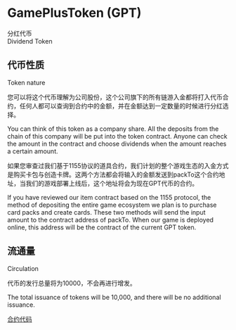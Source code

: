 # GamePlusToken (GPT)
分红代币  
Dividend Token

## 代币性质
Token nature

您可以将这个代币理解为公司股份，这个公司旗下的所有链游入金都将打入代币合约，任何人都可以查询到合约中的金额，并在金额达到一定数量的时候进行分红选择。 
  
You can think of this token as a company share. All the deposits from the chain of this company will be put into the token contract. Anyone can check the amount in the contract and choose dividends when the amount reaches a certain amount. 

如果您审查过我们基于1155协议的道具合约，我们计划的整个游戏生态的入金方式是购买卡包与创造卡牌。这两个方法都会将输入的金额发送到packTo这个合约地址，当我们的游戏部署上线后，这个地址将会为现在GPT代币的合约。  

If you have reviewed our item contract based on the 1155 protocol, the method of depositing the entire game ecosystem we plan is to purchase card packs and create cards. These two methods will send the input amount to the contract address of packTo. When our game is deployed online, this address will be the contract of the current GPT token.  

## 流通量
Circulation  

代币的发行总量将为10000，不会再进行增发。  
  
The total issuance of tokens will be 10,000, and there will be no additional issuance.

[合约代码](https://github.com/chain-plus-game/MiracleWarGame/blob/main/doc/GamePlusToken.md)
